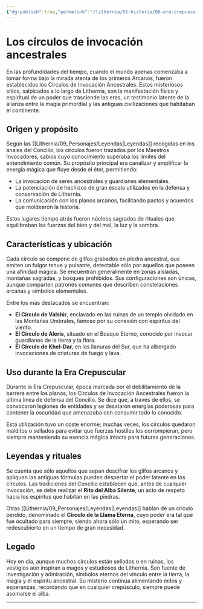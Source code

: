 ```yaml
---
{"dg-publish":true,"permalink":"/lithernia/01-historia/06-era-crepuscular/los-circulos-de-invocacion-ancestrales/","title":"Los círculos de invocación ancestrales","tags":["lithernia","magia","lugares","lore"]}
---
```


# Los círculos de invocación ancestrales

En las profundidades del tiempo, cuando el mundo apenas comenzaba a tomar forma bajo la mirada atenta de los primeros Arcanos, fueron establecidos los Círculos de Invocación Ancestrales. Estos misteriosos sitios, salpicados a lo largo de Lithernia, son la manifestación física y espiritual de un poder que trasciende las eras, un testimonio latente de la alianza entre la magia primordial y las antiguas civilizaciones que habitaban el continente.

## Origen y propósito

Según las [[Lithernia/09_Personajes/Leyendas\|Leyendas]] recogidas en los anales del Concilio, los círculos fueron trazados por los Maestros Invocadores, sabios cuyo conocimiento superaba los límites del entendimiento común. Su propósito principal era canalizar y amplificar la energía mágica que fluye desde el éter, permitiendo:

- La invocación de seres ancestrales y guardianes elementales.
- La potenciación de hechizos de gran escala utilizados en la defensa y conservación de Lithernia.
- La comunicación con los planos arcanos, facilitando pactos y acuerdos que moldearon la historia.

Estos lugares tiempo atrás fueron núcleos sagrados de rituales que equilibraban las fuerzas del bien y del mal, la luz y la sombra.

## Características y ubicación

Cada círculo se compone de glifos grabados en piedra ancestral, que emiten un fulgor tenue y pulsante, detectable sólo por aquellos que poseen una afinidad mágica. Se encuentran generalmente en zonas aisladas, montañas sagradas, y bosques prohibidos. Sus configuraciones son únicas, aunque comparten patrones comunes que describen constelaciones arcanas y símbolos elementales.

Entre los más destacados se encuentran:

- **El Círculo de Valshir**, enclavado en las ruinas de un templo olvidado en las Montañas Umbrales, famoso por su conexión con espíritus del viento.
- **El Círculo de Aleris**, situado en el Bosque Eterno, conocido por invocar guardianes de la tierra y la flora.
- **El Círculo de Khel-Dar**, en las llanuras del Sur, que ha albergado invocaciones de criaturas de fuego y lava.

## Uso durante la Era Crepuscular

Durante la Era Crepuscular, época marcada por el debilitamiento de la barrera entre los planos, los Círculos de Invocación Ancestrales fueron la última línea de defensa del Concilio. Se dice que, a través de ellos, se convocaron legiones de entidades y se desataron energías poderosas para contener la oscuridad que amenazaba con consumir todo lo conocido.

Esta utilización tuvo un coste enorme; muchas veces, los círculos quedaron malditos o sellados para evitar que fuerzas hostiles los corrompieran, pero siempre manteniendo su esencia mágica intacta para futuras generaciones.

## Leyendas y rituales

Se cuenta que sólo aquellos que sepan descifrar los glifos arcanos y apliquen las antiguas fórmulas pueden despertar el poder latente en los círculos. Las tradiciones del Concilio establecen que, antes de cualquier invocación, se debe realizar el **Rito del Alba Silente**, un acto de respeto hacia los espíritus que habitan en las piedras.

Otras [[Lithernia/09_Personajes/Leyendas\|Leyendas]] hablan de un círculo perdido, denominado el **Círculo de la Llama Eterna**, cuyo poder era tal que fue ocultado para siempre, siendo ahora sólo un mito, esperando ser redescubierto en un tiempo de gran necesidad.

## Legado

Hoy en día, aunque muchos círculos están sellados o en ruinas, los vestigios aún inspiran a magos y estudiosos de Lithernia. Son fuente de investigación y admiración, símbolos eternos del vínculo entre la tierra, la magia y el espíritu ancestral. Su misterio continúa alimentando mitos y esperanzas, recordando que en cualquier crepúsculo, siempre puede asomarse el alba.

---
